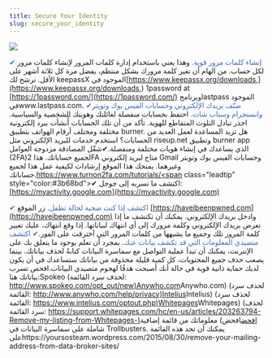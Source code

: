 ```yaml
---
title: Secure Your Identity
slug: secure_your_identity
---
```


![](/images/coverchap_5.jpg)



<span class="leadtip" style="color:#3b68bd">✔ إنشاء كلمات مرور قوية.</span> وهذا يعني باستخدام إدارة كلمات المرور لإنشاء كلمات مرور لكل حساب. من الهام أن تغير كلمة مرورك بشكل منتظم، يفضل مرة كل ثلاثة أشهر على الأقل. نرشح لك keepassX الموجود في[https://www.keepassx.org/downloads,](https://www.keepassx.org/downloads,) 1password at [https://1password.com/](https://1password.com/) وبرنامحlastpass الموجود فيwww.lastpass.com. <span class="leadtip" style="color:#3b68bd">✔صنّف بريدك الإلكتروني وحسابات الفيس بوك وتويتر وانستجرام وسناب شات.</span> احتفظ بحسابات منفصلة لعائلتك وهويتك الشخصية والسياسية. احذر تبادل التلوث المتقاطع للهوية. تأكد من أن تلك الحسابات أُنشأت ببرد إلكترونية مختلفة ومختلف أرقام الهواتف بتطبيق burner. هل تريد المساعدة لعمل العديد من الحسابات؟ استخدم خدمات للبريد الإلكتروني مثل riseup.net وتطبيق burner app الذي يساعدك في إنشاء هويات مختلفة ومنفصلة.✔شغّل المصادقة مزدوجة العوامل (2FA)لجميع حساباتك. هذا 2FA متاح لبريد إلكتروني Gmail وحسابات الفيس بوك وتويتر وغيرهما. يمنحك هذا الموقع إرشادات لكيفية عمل هذا لجميع حساباتك.[https://www.turnon2fa.com/tutorials/<span](https://www.turnon2fa.com/tutorials/<span) class="leadtip" style="color:#3b68bd">✔ اكتشف ما تسربه إلى جوجل:</span>[https://myactivity.google.com](https://myactivity.google.com)


<span class="leadtip" style="color:#3b68bd">✔ اكتشف إذا كنت ضحية لحالة تطفل.</span> زر الموقع [https://haveibeenpwned.com](https://haveibeenpwned.com) وادخل بريدك الإلكتروني. يمكنك أن تكتشف ما إذا تعرض بريدك الإلكتروني وكلمة مرورك إلى أي انتهاك لبياناتها. إذا وقع انتهاك، عليك تغيير كلمة المرور تلك وجميع ما يشبهها من كلمات المرور التي أخترقت على الفور.<span class="leadtip" style="color:#3b68bd">✔ اكتشف متصيدي المعلومات التي قد تكشف بيانات عنك</span>. بمجرد أن تعلم بوجود ما يتعلق بك على الإنترنت، يمكنك أن تبدأ عملية التواصل مع سماسرة البيانات كتابةً لحذف بياناتك. بينما يصعب حذف جميع المحتويات، كل كمية قليلة محذوفة من بياناتك ستساعدك في أن يكون لديك حماية ذاتية قوية في حالة أنك أصبحت هدفًا لهجوم متصيدي البيانات.افحص تسرب بياناتك هنا:Spokeo (لحذف سرد القائمة: [http://www.spokeo.com/opt_out/new)Anywho.com](http://www.spokeo.com/opt_out/new)Anywho.com) (لحذف سرد القائمة: [http://www.anywho.com/help/privacy)Intelius](http://www.anywho.com/help/privacy)Intelius) (لحذف سرد القائمة: [https://www.intelius.com/optout.php)Whitepages](https://www.intelius.com/optout.php)Whitepages) (لحذف سرد القائمة: [https://support.whitepages.com/hc/en-us/articles/203263794-Remove-my-listing-from-Whitepages-)افحض](https://support.whitepages.com/hc/en-us/articles/203263794-Remove-my-listing-from-Whitepages-)افحض) معلوماتك من قائمة إضافية شاملة على سماسرة البيانات في Trollbusters. يمكنك أن تجد هذه القائمة علىhttps://yoursosteam.wordpress.com/2015/08/30/remove-your-mailing-address-from-data-broker-sites/